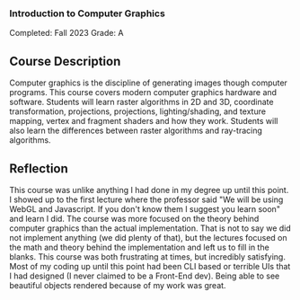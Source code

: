 
### Introduction to Computer Graphics

Completed: Fall 2023
Grade: A

## Course Description

Computer graphics is the discipline of generating images though computer
programs. This course covers modern computer graphics hardware and software.
Students will learn raster algorithms in 2D and 3D, coordinate transformation,
projections, projections, lighting/shading, and texture mapping, vertex and
fragment shaders and how they work. Students will also learn the differences
between raster algorithms and ray-tracing algorithms.

## Reflection

This course was unlike anything I had done in my degree up until this point. I
showed up to the first lecture where the professor said "We will be using WebGL
and Javascript. If you don't know them I suggest you learn soon" and learn I
did. The course was more focused on the theory behind computer graphics than the
actual implementation. That is not to say we did not implement anything (we did
plenty of that), but the lectures focused on the math and theory behind the
implementation and left us to fill in the blanks. This course was both
frustrating at times, but incredibly satisfying. Most of my coding up until this
point had been CLI based or terrible UIs that I had designed (I never claimed to
be a Front-End dev). Being able to see beautiful objects rendered because of my
work was great.
